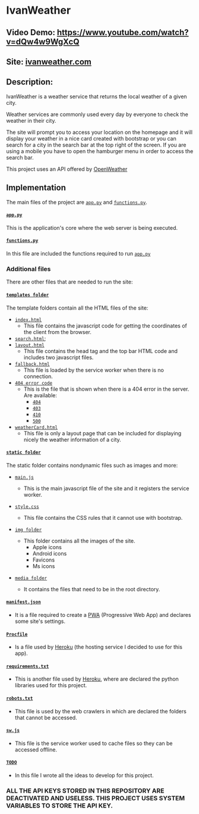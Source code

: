 # IvanWeather
## Video Demo: https://www.youtube.com/watch?v=dQw4w9WgXcQ
## Site: [ivanweather.com](https://ivanweather.com)
## Description:
IvanWeather is a weather service that returns the local weather of a given city.

Weather services are commonly used every day by everyone to check the weather in their city.

The site will prompt you to access your location on the homepage and it will display your weather in a nice card created with bootstrap or you can search for a city in the search bar at the top right of the screen. If you are using a mobile you have to open the hamburger menu in order to access the search bar.

This project uses an API offered by [OpenWeather](https://openweathermap.org/)

## Implementation
The main files of the project are [`app.py`](/app.py) and [`functions.py`](/functions.py).

#### [`app.py`](/app.py)
This is the application's core where the web server is being executed.

#### [`functions.py`](/functions.py)
In this file are included the functions required to run [`app.py`](/app.py)

### Additional files
There are other files that are needed to run the site:

#### [`templates folder`](/templates/)
The template folders contain all the HTML files of the site:
- [`index.html`](/templates/index.html)
    - This file contains the javascript code for getting the coordinates of the client from the browser.
- [`search.html`](/templates/search.html);
- [`layout.html`](/templates/layout.html)
    - This file contains the head tag and the top bar HTML code and includes two javascript files.
- [`fallback.html`](/templates/fallback.html)
    - This file is loaded by the service worker when there is no connection.
- [`404 error code`](/templates/404.html)
    - This is the file that is shown when there is a 404 error in the server. Are available:
        - [`404`](/templates/404.html)
        - [`403`](/templates/403.html)
        - [`410`](/templates/410.html)
        - [`500`](/templates/500.html)
- [`weatherCard.html`](/templates/weatherCard.html)
    - This file is only a layout page that can be included for displaying nicely the weather information of a city.

#### [`static folder`](/static/)
The static folder contains nondynamic files such as images and more:
- [`main.js`](/static/main.js)
    - This is the main javascript file of the site and it registers the service worker.
- [`style.css`](/static/style.css)
    - This file contains the CSS rules that it cannot use with bootstrap.
- [`img folder`](/static/img/)
    - This folder contains all the images of the site.
        - Apple icons
        - Android icons
        - Favicons
        - Ms icons

- [`media folder`](/media/)
    - It contains the files that need to be in the root directory.

#### [`manifest.json`](/manifest.json)
- It is a file required to create a [PWA](https://it.wikipedia.org/wiki/Progressive_Web_App) (Progressive Web App) and declares some site's settings.

#### [`Procfile`](/Procfile)
- Is a file used by [Heroku](https://heroku.com) (the hosting service I decided to use for this app).

#### [`requirements.txt`](/requirements.txt)
- This is another file used by [Heroku](https://heroku.com), where are declared the python libraries used for this project.

#### [`robots.txt`](/robots.txt)
- This file is used by the web crawlers in which are declared the folders that cannot be accessed.

#### [`sw.js`](/sw.js)
- This file is the service worker used to cache files so they can be accessed offline.

#### [`TODO`](/TODO)
- In this file I wrote all the ideas to develop for this project.

### ALL THE API KEYS STORED IN THIS REPOSITORY ARE DEACTIVATED AND USELESS. THIS PROJECT USES SYSTEM VARIABLES TO STORE THE API KEY.
